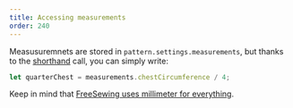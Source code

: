 ```yaml
---
title: Accessing measurements
order: 240
---
```


Measusuremnets are stored in `pattern.settings.measurements`, but thanks to the [shorthand](/concepts/shorthand) call, you can simply write:

```js
let quarterChest = measurements.chestCircumference / 4;
```

<Note>

Keep in mind that [FreeSewing uses millimeter for everything](/concepts/units).

</Note>

